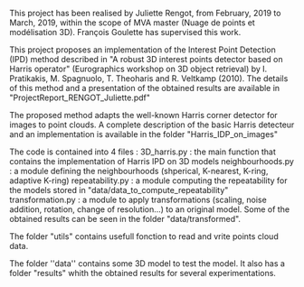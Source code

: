 This project has been realised by Juliette Rengot, from February, 2019 to March, 2019, within the scope of MVA master (Nuage de points et modélisation 3D). François Goulette has supervised this work.

This project proposes an implementation of the Interest Point Detection (IPD) method described in "A robust 3D interest points detector based on Harris operator" (Eurographics workshop on 3D object retrieval) by I. Pratikakis, M. Spagnuolo, T. Theoharis and R. Veltkamp (2010).
The details of this method and a presentation of the obtained results are available in "ProjectReport_RENGOT_Juliette.pdf"

The proposed method adapts the well-known Harris corner detector for images to point clouds. A complete description of the basic Harris detecteur and an implementation is available in the folder "Harris_IDP_on_images"

The code is contained into 4 files :
  3D_harris.py : the main function that contains the implementation of Harris IPD on 3D models
  neighbourhoods.py : a module defining the neighbourhoods (shperical, K-nearest, K-ring, adaptive K-ring)
  repeatability.py : a module computing the repeatability for the models stored in "data/data_to_compute_repeatability"
  transformation.py : a module to apply transformations (scaling, noise addition, rotation, change of resolution...) to an original model. Some of the obtained results can be seen in the folder "data/transformed".

The folder "utils" contains usefull fonction to read and vrite points cloud data.

The folder ''data'' contains some 3D model to test the model. It also has a folder "results" whith the obtained results for several experimentations.
